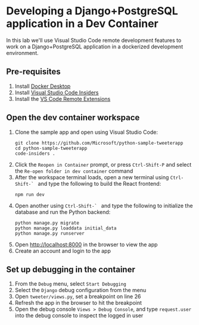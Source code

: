 # Developing a Django+PostgreSQL application in a Dev Container

In this lab we'll use Visual Studio Code remote development features to work on a 
Django+PostgreSQL application in a dockerized development environment.

## Pre-requisites
1. Install [Docker Desktop](https://www.docker.com/products/docker-desktop)
1. Install [Visual Studio Code Insiders](https://code.visualstudio.com/insiders)
1. Install the [VS Code Remote Extensions](https://aka.ms/vscode-remote) 

## Open the dev container workspace
1. Clone the sample app and open using Visual Studio Code:
    ```
    git clone https://github.com/Microsoft/python-sample-tweeterapp
    cd python-sample-tweeterapp
    code-insiders .
    ```
1. Click the ```Reopen in Container``` prompt, or press `Ctrl-Shift-P` and select the `Re-open folder in dev container` command
1. After the workspace terminal loads, open a new terminal using ```Ctrl-Shift-` ``` and type the following to build the React frontend:
    ```
    npm run dev
    ```
1. Open another using ```Ctrl-Shift-` ``` and type the following to initialize the database and run the Python backend:
    ```
    python manage.py migrate
    python manage.py loaddata initial_data
    python manage.py runserver
    ```
1. Open [http://localhost:8000](http://localhost:8000) in the browser to view the app
1. Create an account and login to the app

## Set up debugging in the container
1. From the `Debug` menu, select `Start Debugging`
1. Select the `Django` debug configuration from the menu
1. Open `tweeter/views.py`, set a breakpoint on line 26
1. Refresh the app in the browser to hit the breakpoint
1. Open the debug console `Views > Debug Console`, and type `request.user` into the debug console to inspect the logged in user


